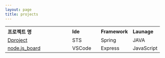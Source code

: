 ```yaml
---
layout: page
title: projects
---
```


<table width="100%">
<tr align="left">
<th width="50%">프로젝트 명</th><th width="20%">Ide</th><th width="20%">Framework</th><th width="10%">Launage</th>
</tr>
<tr>
<td width="50%"><a href="Dproject">Dproject</a></td><td width="20%">STS</td><td width="20%">Spring</td><td width="10%">JAVA</td>
</tr>
<tr>
<td width="50%"><a href="../node">node.js_board</a></td><td width="20%">VSCode</td><td width="20%">Express</td><td width="10%">JavaScript</td>
</tr>
